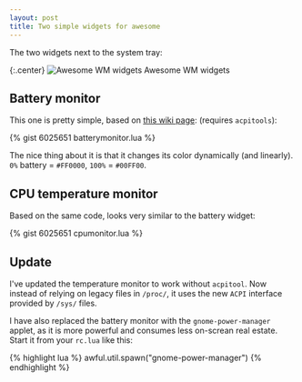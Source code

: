 ```yaml
---
layout: post
title: Two simple widgets for awesome
---
```


The two widgets next to the system tray:

{:.center}
![Awesome WM widgets][1]
Awesome WM widgets

[1]: /images/2010/awesome-widgets.png

## Battery monitor

This one is pretty simple, based on [this wiki page][2]: (requires
`acpitools`):

[2]: https://awesome.naquadah.org/wiki/Acpitools-based_battery_widget

{% gist 6025651 batterymonitor.lua %}

The nice thing about it is that it changes its color dynamically (and
linearly). `0%` battery = `#FF0000`, `100%` = `#00FF00`.

## CPU temperature monitor

Based on the same code, looks very similar to the battery widget:

{% gist 6025651 cpumonitor.lua %}

## Update

I've updated the temperature monitor to work without `acpitool`.  Now instead
of relying on legacy files in `/proc/`, it uses the new `ACPI` interface
provided by `/sys/` files.

I have also replaced the battery monitor with the `gnome-power-manager` applet,
as it is more powerful and consumes less on-screan real estate. Start it from
your `rc.lua` like this:

{% highlight lua %}
awful.util.spawn("gnome-power-manager")
{% endhighlight %}

